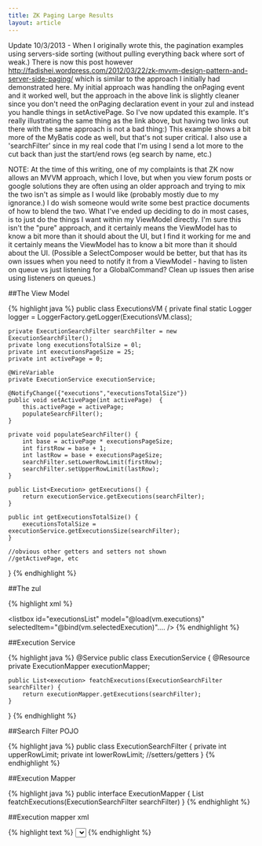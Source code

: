 ```yaml
---
title: ZK Paging Large Results
layout: article
---
```

Update 10/3/2013 - When I originally wrote this, the pagination examples using servers-side sorting (without pulling everything back where sort of weak.)
There is now this post however <a href="http://fadishei.wordpress.com/2012/03/22/zk-mvvm-design-pattern-and-server-side-paging/">http://fadishei.wordpress.com/2012/03/22/zk-mvvm-design-pattern-and-server-side-paging/</a>
which is similar to the approach I initially had demonstrated here. My initial approach was handling the onPaging event and it worked well,
but the approach in the above link is slightly cleaner since you don't need the onPaging
declaration event in your zul and instead you handle things in setActivePage. So I've now updated this example.
 It's really illustrating the same thing as the link above, but having
two links out there with the same approach is not a bad thing:) This example shows a bit more of the MyBatis code as well, but that's not super critical. I also
use a 'searchFilter' since in my real code that I'm using I send a lot more to the cut back than just the start/end rows (eg search by name, etc.)

NOTE: At the time of this writing, one of my complaints is that ZK now allows an MVVM approach, which I love, but when you view forum posts
 or google solutions they are often using an older approach and trying to mix the two isn't as simple as I would like (probably mostly due to my ignorance.)
 I do wish someone would write some best practice documents of how to blend the two.  What I've ended up deciding to do in most cases, is to just do the things 
 I want within my ViewModel directly. I'm sure this isn't the "pure" approach, and it certainly means the ViewModel has to know a bit more than it should about 
 the UI, but I find it working for me and it certainly means the ViewModel has to know a bit more than it should about the UI. (Possible a SelectComposer would
 be better, but that has its own issues when you need to notify it from a ViewModel - having to listen on queue vs just listening for a GlobalCommand? Clean up 
 issues then arise using listeners on queues.) 
 


##The View Model
 
{% highlight java %}
public class ExecutionsVM {
	private final static Logger logger = LoggerFactory.getLogger(ExecutionsVM.class);
	
	private ExecutionSearchFilter searchFilter = new ExecutionSearchFilter();
	private long executionsTotalSize = 0l;
	private int executionsPageSize = 25;
	private int activePage = 0;
	
	@WireVariable
	private ExecutionService executionService;

	@NotifyChange({"executions","executionsTotalSize"})
	public void setActivePage(int activePage)  {
		this.activePage = activePage;
		populateSearchFilter();
	}

	private void populateSearchFilter() {
		int base = activePage * executionsPageSize;
		int firstRow = base + 1;
		int lastRow = base + executionsPageSize;
		searchFilter.setLowerRowLimit(firstRow);
		searchFilter.setUpperRowLimit(lastRow);
	}

	public List<Execution> getExecutions() {
		return executionService.getExecutions(searchFilter);
	}

	public int getExecutionsTotalSize() {
	 	executionsTotalSize = executionService.getExecutionsSize(searchFilter);
	}

	//obvious other getters and setters not shown
	//getActivePage, etc

}
{% endhighlight %}
 

##The zul
 
{% highlight xml %}
<paging id="executionsPaging"
  onCreate="executionsList.setPaginal(self)"
  totalSize="@bind(vm.executionsTotalSize)"
  pageSize="@bind(vm.executionsPageSize)"
  activePage="@bind(vm.activePage)"
  /> 


 <listbox id="executionsList" model="@load(vm.executions)"
       selectedItem="@bind(vm.selectedExecution)".... />
{% endhighlight %}
 

##Execution Service

   
{% highlight java %} 
@Service
public class ExecutionService {
	@Resource
	private ExecutionMapper executionMapper;

	public List<execution> featchExecutions(ExecutionSearchFilter searchFilter) {
		return executionMapper.getExecutions(searchFilter);
	}
}
{% endhighlight %}
  

##Search Filter POJO
 
{% highlight java %}
public class ExecutionSearchFilter {
 private int upperRowLimit;
 private int lowerRowLimit;
    //setters/getters
}
{% endhighlight %}
 

##Execution Mapper

{% highlight java %}
public interface ExecutionMapper {
 List<execution> featchExecutions(ExecutionSearchFilter searchFilter) 
}
{% endhighlight %}

##Execution mapper xml

{% highlight text %}
<select id="getExecutions" resultMap="executionResultMap" parameterType="ExecutionSearchFilter">
  select
   EXECUTION_ID,
   EXECUTION_NM,
   ROW_NUM
  FROM
   (
    SELECT
     tempRow.EXECUTION_ID,
     tempRow.EXECUTION_NM,
     rownum ROW_NUM
    from
    (
     SELECT
      e.EXECUTION_ID,
      e.EXECUTION_NM
     FROM
      EXECUTION_T e
    ) tempRow
    WHERE
     rownum <![CDATA[ <= ]]> #{upperRowLimit}
   )
  WHERE
   ROW_NUM >= #{lowerRowLimit}
</select>
{% endhighlight %}

